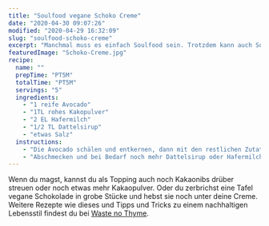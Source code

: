 ```yaml
---
title: "Soulfood vegane Schoko Creme"
date: "2020-04-30 09:07:26"
modified: "2020-04-29 16:32:09"
slug: "soulfood-schoko-creme"
excerpt: "Manchmal muss es einfach Soulfood sein. Trotzdem kann auch Soulfood gesund sein, denn durch Avocado und rohes Kakaopulver wird das ganze zu einem sehr gesunden Genuss. "
featuredImage: "Schoko-Creme.jpg"
recipe:
  name: ""
  prepTime: "PT5M"
  totalTime: "PT5M"
  servings: "5"
  ingredients:
    - "1 reife Avocado"
    - "1TL rohes Kakopulver"
    - "2 EL Hafermilch"
    - "1/2 TL Dattelsirup"
    - "etwas Salz"
  instructions:
    - "Die Avocado schälen und entkernen, dann mit den restlichen Zutaten in einem Mixer zu einer Creme pürieren."
    - "Abschmecken und bei Bedarf noch mehr Dattelsirup oder Hafermilch zugeben."
---
```


Wenn du magst, kannst du als Topping auch noch Kakaonibs drüber streuen oder noch etwas mehr Kakaopulver. Oder du zerbrichst eine Tafel vegane Schokolade in grobe Stücke und hebst sie noch unter deine Creme. Weitere Rezepte wie dieses und Tipps und Tricks zu einem nachhaltigen Lebensstil findest du bei [Waste no Thyme](https://wastenothyme.com).